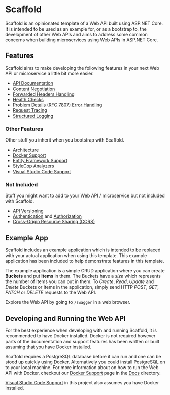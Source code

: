 # Scaffold #

Scaffold is an opinionated template of a Web API built using ASP.NET Core. It is intended to be used as an example for, or as a bootstrap to, the development of other Web APIs and aims to address some common concerns when building microservices using Web APIs in ASP.NET Core.

## Features ##

Scaffold aims to make developing the following features in your next Web API or microservice a little bit more easier.

- [API Documentation](Docs/APIDocumentation.md)
- [Content Negotiation](Docs/ContentNegotiation.md)
- [Forwarded Headers Handling](Docs/ForwardedHeadersHandling.md)
- [Health Checks](Docs/HealthChecks.md)
- [Problem Details (RFC 7807) Error Handling](Docs/ProblemDetails.md)
- [Request Tracing](Docs/RequestTracing.md)
- [Structured Logging](Docs/StructuredLogging.md)

### Other Features ###

Other stuff you inherit when you bootstrap with Scaffold.

- Architecture
- [Docker Support](Docs/Docker.md)
- [Entity Framework Support](Docs/EntityFramework.md)
- [StyleCop Analyzers](Docs/StyleCopAnalyzers.md)
- [Visual Studio Code Support](Docs/VisualStudioCode.md)

### Not Included ###

Stuff you might want to add to your Web API / microservice but not included with Scaffold.

- [API Versioning](https://github.com/Microsoft/aspnet-api-versioning)
- [Authentication](https://docs.microsoft.com/aspnet/core/security/authentication) and [Authorization](https://docs.microsoft.com/aspnet/core/security/authorization)
- [Cross-Origin Resource Sharing (CORS)](https://docs.microsoft.com/aspnet/core/security/cors)

## Example App ##

Scaffold includes an example application which is intended to be replaced with your actual application when using this template. This example application has been included to help demonstrate features in this template.

The example application is a simple CRUD application where you can create **Buckets** and put **Items** in them. The Buckets have a *size* which represents the number of Items you can put in them. To *Create*, *Read*, *Update* and *Delete* Buckets or Items in the application, simply send HTTP *POST*, *GET*, *PATCH* or *DELETE* requests to the Web API.

Explore the Web API by going to `/swagger` in a web browser.

## Developing and Running the Web API ##

For the best experience when developing with and running Scaffold, it is recommended to have Docker installed. Docker is not required however parts of the documentation and support features has been written or built assuming that you have Docker installed.

Scaffold requires a PostgreSQL database before it can run and one can be stood up quickly using Docker. Alternatively you could install PostgreSQL on to your local machine. For more information about on how to run the Web API with Docker, checkout our [Docker Support](Docs/Docker.md) page in the [Docs](Docs) directory.

[Visual Studio Code Support](Docs/VisualStudioCode.md) in this project also assumes you have Docker installed.
